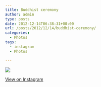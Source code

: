 ```yaml
---
title: Buddhist ceremony
author: admin
type: posts
date: 2012-12-14T06:38:31+00:00
url: /posts/2012/12/14/buddhist-ceremony/
categories:
  - Photos
tags:
  - instagram
  - Photos

---
```

![][1]

<p class="view-instagram">
  <a href="http://instagr.am/p/TNQQwdqlgF/">View on Instagram</a>
</p>

 [1]: http://lobban.org/wordpress//HLIC/7f12eeae102de43562abe26beba7807f.jpg